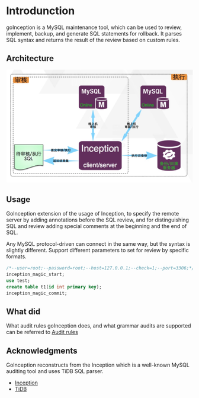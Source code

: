 # Introdunction

goInception is a MySQL maintenance tool, which can be used to review, implement, backup, and generate SQL statements for rollback. It parses SQL syntax and returns the result of the review based on custom rules.


## Architecture


![process](./images/process.png)

## Usage

GoInception extension of the usage of Inception, to specify the remote server by adding annotations before the SQL review, and for distinguishing SQL and review adding special comments at the beginning and the end of SQL.

Any MySQL protocol-driven can connect in the same way, but the syntax is slightly different. Support different parameters to set for review by specific formats.

```sql
/*--user=root;--password=root;--host=127.0.0.1;--check=1;--port=3306;*/
inception_magic_start;
use test;
create table t1(id int primary key);
inception_magic_commit;
```

## What did

What audit rules goInception does, and what grammar audits are supported can be referred to [Audit rules](rules.html)


## Acknowledgments

GoInception reconstructs from the Inception which is a well-known MySQL auditing tool and uses TiDB SQL parser.

- [Inception](https://github.com/hanchuanchuan/inception)
- [TiDB](https://github.com/pingcap/tidb)
